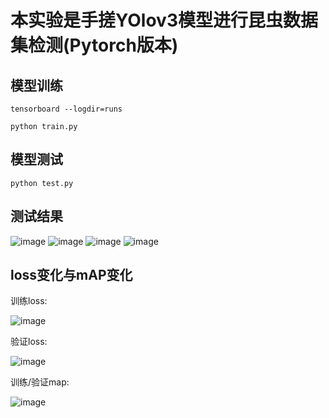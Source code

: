 # 本实验是手搓YOlov3模型进行昆虫数据集检测(Pytorch版本)
## 模型训练
~~~
tensorboard --logdir=runs
~~~
~~~
python train.py
~~~
## 模型测试
~~~
python test.py
~~~

## 测试结果
![image](https://github.com/user-attachments/assets/0839e50b-2a5b-468f-9383-3eb8e2a25c91)
![image](https://github.com/user-attachments/assets/7b391500-9631-417c-883e-09e4cebcedd0)
![image](https://github.com/user-attachments/assets/94128712-75fb-42c1-a08c-f9221ff6a264)
![image](https://github.com/user-attachments/assets/fc47ca15-b742-4116-b0a7-835a0e95ceee)

## loss变化与mAP变化
训练loss:

![image](https://github.com/user-attachments/assets/e78ea926-e1db-4be0-a0de-93e8319f492b)

验证loss:

![image](https://github.com/user-attachments/assets/dcbc7902-58c7-4dc0-a47e-36fe5d6aed77)

训练/验证map:

![image](https://github.com/user-attachments/assets/20c90091-b0cd-4d1a-be4a-74a7fe15cdea)

